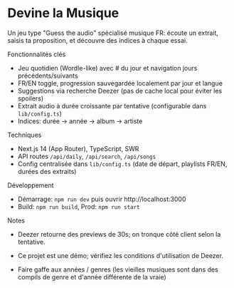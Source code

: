 # Devine la Musique

Un jeu type "Guess the audio" spécialisé musique FR: écoute un extrait, saisis ta proposition, et découvre des indices à chaque essai.

Fonctionnalités clés
- Jeu quotidien (Wordle-like) avec # du jour et navigation jours précédents/suivants
- FR/EN toggle, progression sauvegardée localement par jour et langue
- Suggestions via recherche Deezer (pas de cache local pour éviter les spoilers)
- Extrait audio à durée croissante par tentative (configurable dans `lib/config.ts`)
- Indices: durée → année → album → artiste

Techniques
- Next.js 14 (App Router), TypeScript, SWR
- API routes `/api/daily`, `/api/search`, `/api/songs`
- Config centralisée dans `lib/config.ts` (date de départ, playlists FR/EN, durées des extraits)

Développement
- Démarrage: `npm run dev` puis ouvrir http://localhost:3000
- Build: `npm run build`, Prod: `npm run start`

Notes
- Deezer retourne des previews de 30s; on tronque côté client selon la tentative.
- Ce projet est une démo; vérifiez les conditions d'utilisation de Deezer.

- Faire gaffe aux années / genres (les vieilles musiques sont dans des compils de genre et d'année différente de la vraie)